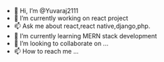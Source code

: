 - 👋 Hi, I’m @Yuvaraj2111
- 👀 I’m currently working on react project
- 📫 Ask me about react,react native,django,php.
- 🌱 I’m currently learning MERN stack development
- 💞️ I’m looking to collaborate on ...
- 📫 How to reach me ...

<!---
Yuvaraj2111/Yuvaraj2111 is a ✨ special ✨ repository because its `README.md` (this file) appears on your GitHub profile.
You can click the Preview link to take a look at your changes.
--->
